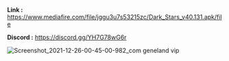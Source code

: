 **Link  :** https://www.mediafire.com/file/jggu3u7s53215zc/Dark_Stars_v40.131.apk/file

**Discord :** https://discord.gg/YH7G78wG6r

![Screenshot_2021-12-26-00-45-00-982_com geneland vip](https://user-images.githubusercontent.com/96668467/147395267-a98306a0-1e8e-4fd5-8da6-fc3f7c9bd8d9.jpg)
